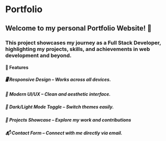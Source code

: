 # Portfolio
<h2>Welcome to my personal Portfolio Website! 🚀</h2>
<h3>This project showcases my journey as a Full Stack Developer, highlighting my projects, skills, and achievements in web development and beyond.</h3>
<h4>📌 Features</h4>
<h5>🖥️ Responsive Design – Works across all devices.</h5>
<h5>🎨 Modern UI/UX – Clean and aesthetic interface.</h5>
<h5>🌙 Dark/Light Mode Toggle – Switch themes easily.</h5>
<h5>📂 Projects Showcase – Explore my work and contributions</h5>
<h5>📬 Contact Form – Connect with me directly via email.</h5>

